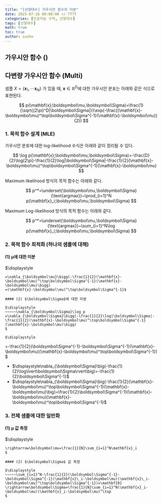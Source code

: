 ```yaml
---
title: "[선형대수] 가우시안 함수의 미분"
date: 2025-07-26 00:00:00 +/-TTTT
categories: [인공지능 수학, 선형대수]
tags: [선형대수]
math: true
toc: true
author: sunho
---
```


## 가우시안 함수 ()

## 다변량 가우시안 함수 (Multi)

샘플 $X=\lbrace\mathbf{x}_1,\cdots\mathbf{x}_N\rbrace$ 가 있을 때, $\mathbf{x}\in\mathbb{R}^D$에 대한 가우시안 분포는 아래와 같은 식으로 표현된다.

$$
p(\mathbf{x};\boldsymbol\mu,\boldsymbol\Sigma)=\frac{1}{\sqrt{(2\pi)^D|\boldsymbol\Sigma|}}\exp(-\frac{(\mathbf{x}-\boldsymbol\mu)^\top\boldsymbol\Sigma^{-1}(\mathbf{x}-\boldsymbol\mu)}{2})
$$

### 1. 목적 함수 설계 (MLE)

가우시안 분포에 대한 log-likelihood 수식은 아래와 같이 정리될 수 있다.

$$
\log p(\mathbf{x};\boldsymbol\mu,\boldsymbol\Sigma)=-\frac{D}{2}\log(2\pi)-\frac{1}{2}\log|\boldsymbol\Sigma|-\frac{1}{2}(\mathbf{x}-\boldsymbol\mu)^\top\boldsymbol\Sigma^{-1}(\mathbf{x}-\boldsymbol\mu)
$$

Maximum likelihood 방식의 목적 함수는 아래와 같다.

$$
p^*=\underset{\boldsymbol\mu,\boldsymbol\Sigma}{\text{argmax}}~\prod_{i=1}^N p(\mathbf{x}_i;\boldsymbol\mu,\boldsymbol\Sigma)
$$

Maximum Log-likelihood 방식의 목적 함수는 아래와 같다.

$$
p^*=\underset{\boldsymbol\mu,\boldsymbol\Sigma}{\text{argmax}}~\sum_{i=1}^N\log p(\mathbf{x}_i;\boldsymbol\mu,\boldsymbol\Sigma)
$$

### 2. 목적 함수 최적화 (하나의 샘플에 대해)

#### (1) $\boldsymbol\mu$에 대한 미분

$\displaystyle
~~~~~\nabla_{\boldsymbol\mu}\log p
=\nabla_{\boldsymbol\mu}\bigg(-\frac{1}{2}(\mathbf{x}-\boldsymbol\mu)^\top\boldsymbol\Sigma^{-1}(\mathbf{x}-\boldsymbol\mu)\bigg)
=(\mathbf{x}-\boldsymbol\mu)^\top\boldsymbol\Sigma^{-1}$

#### (2) $\boldsymbol\Sigma$에 대한 미분

$\displaystyle
~~~~~\nabla_{\boldsymbol\Sigma}\log p
=\nabla_{\boldsymbol\Sigma}\bigg(-\frac{1}{2}\log|\boldsymbol\Sigma|-\frac{1}{2}(\mathbf{x}-\boldsymbol\mu)^\top\boldsymbol\Sigma^{-1}(\mathbf{x}-\boldsymbol\mu)\bigg)
$

$\displaystyle
~~~~~~~~~~~~~~~~~~~
=-\frac{1}{2}(\boldsymbol\Sigma^{-1}-\boldsymbol\Sigma^{-1}(\mathbf{x}-\boldsymbol\mu)(\mathbf{x}-\boldsymbol\mu)^\top\boldsymbol\Sigma^{-1})
$

- $\displaystyle\nabla_{\boldsymbol\Sigma}\big(-\frac{1}{2}\log\lvert\boldsymbol\Sigma\rvert\big)=-\frac{1}{2}\boldsymbol\Sigma^{-1}$
- $\displaystyle\nabla_{\boldsymbol\Sigma}\big(-\frac{1}{2}(\mathbf{x}-\boldsymbol\mu)^\top\boldsymbol\Sigma^{-1}(\mathbf{x}-\boldsymbol\mu)\big)=\frac{1}{2}\boldsymbol\Sigma^{-1}(\mathbf{x}-\boldsymbol\mu)(\mathbf{x}-\boldsymbol\mu)^\top\boldsymbol\Sigma^{-1}$

### 3. 전체 샘플에 대한 일반화

#### (1) $\boldsymbol\mu$ 값 측정

$\displaystyle
~~~~~\sum_{i=1}^N(\mathbf{x}\_i-\boldsymbol\mu)^\top\boldsymbol\Sigma^{-1}=\mathbf{0}
\rightarrow\boldsymbol\mu=\frac{1}{N}\sum_{i=1}^N\mathbf{x}_i
$

#### (2) $\boldsymbol\Sigma$ 값 측정

$\displaystyle
~~~~~\sum_{i=1}^N-\frac{1}{2}(\boldsymbol\Sigma^{-1}-\boldsymbol\Sigma^{-1}(\mathbf{x}\_i-\boldsymbol\mu)(\mathbf{x}\_i-\boldsymbol\mu)^\top\boldsymbol\Sigma^{-1})=\mathbf{0}
\rightarrow\boldsymbol\Sigma=\frac{1}{N}\sum_{i=1}^N(\mathbf{x}_i-\boldsymbol\mu)(\mathbf{x}_i-\boldsymbol\mu)^\top
$
